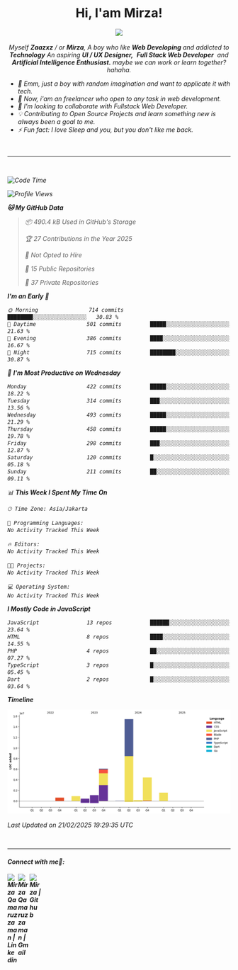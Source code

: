 <h1 align="center">Hi, I'am Mirza!</h1>
<p align="center">
  <a href="https://github.com/Ratheshan03/readme-typing-svg"><img src="https://readme-typing-svg.herokuapp.com?lines=UI+/+UX+Designer;Full+Stack+Web+Developer;IT+Enthusiast;Artificial+Intelligence+Addicted;&center=true&width=500&height=50"></a>
</p>

<p align="center">
  <em>
    Myself <b>Zaazxz</b> / or <b>Mirza</b>, A boy who like <b>Web Developing</b> and addicted to <b>Technology</b>
    An aspiring <b>UI / UX Designer,</b>&nbsp; <b>Full Stack Web Developer</b>&nbsp; and <b> Artificial Intelligence Enthusiast.</b> maybe we can work or learn together? hahaha.
  <br>
</p>

- 🧞 Emm, just a boy with random imagination and want to applicate it with tech.
- 🔭 Now, i'am an freelancer who open to any task in web development.
- 👯 I’m looking to collaborate with Fullstack Web Developer.
- 💡 Contributing to Open Source Projects and learn something new is always been a goal to me.
- ⚡ Fun fact: I love Sleep and you, but you don't like me back.
<br>

---

<br>

<!--START_SECTION:waka-->
![Code Time](http://img.shields.io/badge/Code%20Time-760%20hrs-blue)

![Profile Views](http://img.shields.io/badge/Profile%20Views-0-blue)

**🐱 My GitHub Data** 

> 📦 490.4 kB Used in GitHub's Storage 
 > 
> 🏆 27 Contributions in the Year 2025
 > 
> 🚫 Not Opted to Hire
 > 
> 📜 15 Public Repositories 
 > 
> 🔑 37 Private Repositories 
 > 
**I'm an Early 🐤** 

```text
🌞 Morning                714 commits         ████████░░░░░░░░░░░░░░░░░   30.83 % 
🌆 Daytime                501 commits         █████░░░░░░░░░░░░░░░░░░░░   21.63 % 
🌃 Evening                386 commits         ████░░░░░░░░░░░░░░░░░░░░░   16.67 % 
🌙 Night                  715 commits         ████████░░░░░░░░░░░░░░░░░   30.87 % 
```
📅 **I'm Most Productive on Wednesday** 

```text
Monday                   422 commits         █████░░░░░░░░░░░░░░░░░░░░   18.22 % 
Tuesday                  314 commits         ███░░░░░░░░░░░░░░░░░░░░░░   13.56 % 
Wednesday                493 commits         █████░░░░░░░░░░░░░░░░░░░░   21.29 % 
Thursday                 458 commits         █████░░░░░░░░░░░░░░░░░░░░   19.78 % 
Friday                   298 commits         ███░░░░░░░░░░░░░░░░░░░░░░   12.87 % 
Saturday                 120 commits         █░░░░░░░░░░░░░░░░░░░░░░░░   05.18 % 
Sunday                   211 commits         ██░░░░░░░░░░░░░░░░░░░░░░░   09.11 % 
```


📊 **This Week I Spent My Time On** 

```text
🕑︎ Time Zone: Asia/Jakarta

💬 Programming Languages: 
No Activity Tracked This Week

🔥 Editors: 
No Activity Tracked This Week

🐱‍💻 Projects: 
No Activity Tracked This Week

💻 Operating System: 
No Activity Tracked This Week
```

**I Mostly Code in JavaScript** 

```text
JavaScript               13 repos            ██████░░░░░░░░░░░░░░░░░░░   23.64 % 
HTML                     8 repos             ████░░░░░░░░░░░░░░░░░░░░░   14.55 % 
PHP                      4 repos             ██░░░░░░░░░░░░░░░░░░░░░░░   07.27 % 
TypeScript               3 repos             █░░░░░░░░░░░░░░░░░░░░░░░░   05.45 % 
Dart                     2 repos             █░░░░░░░░░░░░░░░░░░░░░░░░   03.64 % 
```



**Timeline**

![Lines of Code chart](https://raw.githubusercontent.com/zaazxz/zaazxz/main/assets/bar_graph.png)


 Last Updated on 21/02/2025 19:29:35 UTC
<!--END_SECTION:waka-->

<br>

---

<h4> Connect with me🤝: <h4>
  </hr>
  <a href="https://www.linkedin.com/in/mirzaqamaruzzaman18/">
   <img align="left" alt=" Mirza Qamaruzzaman | Linkedin" width="24px" src="https://www.vectorlogo.zone/logos/linkedin/linkedin-icon.svg" />
  </a>
  <a href="mailto:mirzaqamaruzzaman18@gmail.com">
    <img align="left" alt=" Mirza Qamaruzzaman | Gmail" width="26px" src="https://www.vectorlogo.zone/logos/gmail/gmail-icon.svg" />
  </a>
   <a href="https://github.com/zaazxz">
    <img align="left" alt=" Mirza | Github" width="26px" src="https://www.vectorlogo.zone/logos/github/github-tile.svg" />
  </a>
  <br>
